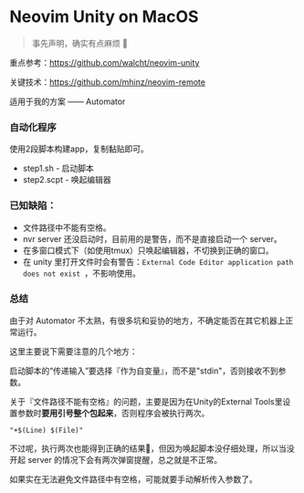 # Neovim Unity on MacOS

> 事先声明，确实有点麻烦 🤯

重点参考：https://github.com/walcht/neovim-unity

关键技术：https://github.com/mhinz/neovim-remote

适用于我的方案 —— Automator

### 自动化程序

使用2段脚本构建app，复制黏贴即可。

- step1.sh - 启动脚本
- step2.scpt - 唤起编辑器

### 已知缺陷：

- 文件路径中不能有空格。
- nvr server 还没启动时，目前用的是警告，而不是直接启动一个 server。
- 在多窗口模式下（如使用tmux）只唤起编辑器，不切换到正确的窗口。
- 在 unity 里打开文件时会有警告：`External Code Editor application path does not exist `，不影响使用。

### 总结

由于对 Automator 不太熟，有很多坑和妥协的地方，不确定能否在其它机器上正常运行。

这里主要说下需要注意的几个地方：

启动脚本的“传递输入”要选择『作为自变量』，而不是"stdin"，否则接收不到参数。

关于『文件路径不能有空格』的问题，主要是因为在Unity的External Tools里设置参数时**要用引号整个包起来**，否则程序会被执行两次。
```
"+$(Line) $(File)"
```
不过呢，执行两次也能得到正确的结果🤔，但因为唤起脚本没仔细处理，所以当没开起 server 的情况下会有两次弹窗提醒，总之就是不正常。

如果实在无法避免文件路径中有空格，可能就要手动解析传入参数了。
